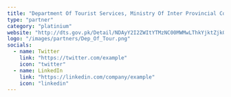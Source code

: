 ```yaml
---
title: "Department Of Tourist Services, Ministry Of Inter Provincial Coordination"
type: "partner"
category: "platinium"
website: "http://dts.gov.pk/Detail/NDAyY2I2ZWItYTMzNC00MWMwLThkYjktZjk0ZDliZjUwYTRj"
logo: "/images/partners/Dep_Of_Tour.png"
socials:
  - name: Twitter
    link: "https://twitter.com/example"
    icon: "twitter"
  - name: LinkedIn
    link: "https://linkedin.com/company/example"
    icon: "linkedin"
---
```


